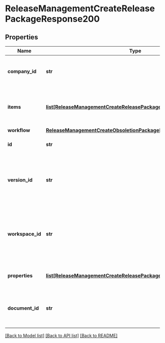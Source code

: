 # ReleaseManagementCreateReleasePackageResponse200

## Properties
Name | Type | Description | Notes
------------ | ------------- | ------------- | -------------
**company_id** | **str** | Company ID to which the release package belongs. | [optional] 
**items** | [**list[ReleaseManagementCreateReleasePackageResponse200Items]**](ReleaseManagementCreateReleasePackageResponse200Items.md) | Full item list in the package determined by the input items | [optional] 
**workflow** | [**ReleaseManagementCreateObsoletionPackageResponse200Workflow**](ReleaseManagementCreateObsoletionPackageResponse200Workflow.md) |  | [optional] 
**id** | **str** | ID of the release package. | [optional] 
**version_id** | **str** | Primary Version ID of items in the release package if releasing from             a version | [optional] 
**workspace_id** | **str** | Primary Workspace ID of items in the release package if releasing             from a workspace | [optional] 
**properties** | [**list[ReleaseManagementCreateReleasePackageResponse200Properties1]**](ReleaseManagementCreateReleasePackageResponse200Properties1.md) | Array of properties for the package | [optional] 
**document_id** | **str** | Primary Document ID of items in the release package | [optional] 

[[Back to Model list]](../README.md#documentation-for-models) [[Back to API list]](../README.md#documentation-for-api-endpoints) [[Back to README]](../README.md)


